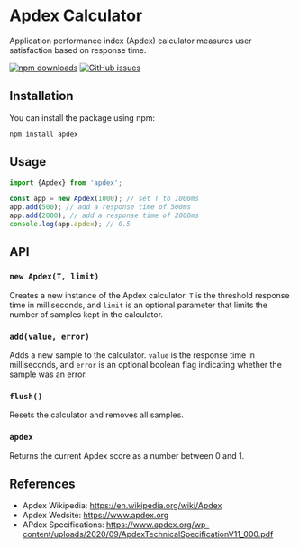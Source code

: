 # Apdex Calculator

Application performance index (Apdex) calculator measures user satisfaction based on response time.

[![npm downloads](https://img.shields.io/npm/dt/apdex.svg)](https://www.npmjs.com/package/apdex)
[![GitHub issues](https://img.shields.io/github/issues/parthiganesh/apdex)](https://github.com/parthiganesh/apdex/issues)

## Installation

You can install the package using npm:

```
npm install apdex
```

## Usage

```typescript
import {Apdex} from 'apdex';

const app = new Apdex(1000); // set T to 1000ms
app.add(500); // add a response time of 500ms
app.add(2000); // add a response time of 2000ms
console.log(app.apdex); // 0.5
```

## API

### `new Apdex(T, limit)`

Creates a new instance of the Apdex calculator. `T` is the threshold response time in milliseconds, and `limit` is an optional parameter that limits the number of samples kept in the calculator.

### `add(value, error)`

Adds a new sample to the calculator. `value` is the response time in milliseconds, and `error` is an optional boolean flag indicating whether the sample was an error.

### `flush()`

Resets the calculator and removes all samples.

### `apdex`

Returns the current Apdex score as a number between 0 and 1.

## References
- Apdex Wikipedia: https://en.wikipedia.org/wiki/Apdex
- Apdex Wedsite: https://www.apdex.org
- APdex Specifications: https://www.apdex.org/wp-content/uploads/2020/09/ApdexTechnicalSpecificationV11_000.pdf
